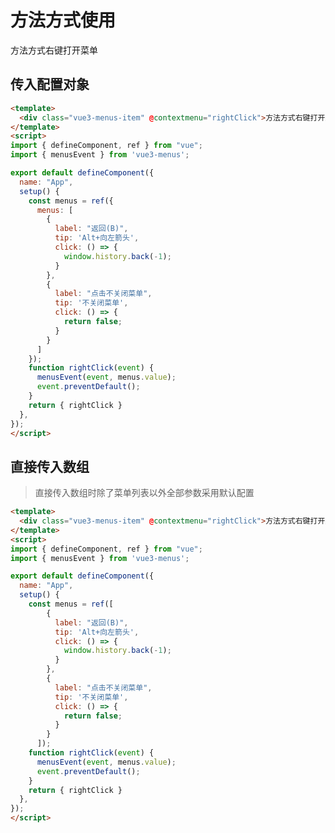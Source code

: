 # 方法方式使用

<div class="vue3-menus-item" @contextmenu="($event) => $menusEvent($event, menus)">方法方式右键打开菜单</div>

<script>
import { defineComponent, ref } from "vue";
import { base } from "@js/vue3-menus";

export default defineComponent({
  name: "App",
  setup() {
    const menus = ref(base)
    return { menus }
  },
});
</script>

## 传入配置对象

```html
<template>
  <div class="vue3-menus-item" @contextmenu="rightClick">方法方式右键打开菜单</div>
</template>
<script>
import { defineComponent, ref } from "vue";
import { menusEvent } from 'vue3-menus';

export default defineComponent({
  name: "App",
  setup() {
    const menus = ref({
      menus: [
        {
          label: "返回(B)",
          tip: 'Alt+向左箭头',
          click: () => {
            window.history.back(-1);
          }
        },
        {
          label: "点击不关闭菜单",
          tip: '不关闭菜单',
          click: () => {
            return false;
          }
        }
      ]
    });
    function rightClick(event) {
      menusEvent(event, menus.value);
      event.preventDefault();
    }
    return { rightClick }
  },
});
</script>
```

## 直接传入数组

> 直接传入数组时除了菜单列表以外全部参数采用默认配置

```html
<template>
  <div class="vue3-menus-item" @contextmenu="rightClick">方法方式右键打开菜单</div>
</template>
<script>
import { defineComponent, ref } from "vue";
import { menusEvent } from 'vue3-menus';

export default defineComponent({
  name: "App",
  setup() {
    const menus = ref([
        {
          label: "返回(B)",
          tip: 'Alt+向左箭头',
          click: () => {
            window.history.back(-1);
          }
        },
        {
          label: "点击不关闭菜单",
          tip: '不关闭菜单',
          click: () => {
            return false;
          }
        }
      ]);
    function rightClick(event) {
      menusEvent(event, menus.value);
      event.preventDefault();
    }
    return { rightClick }
  },
});
</script>
```
